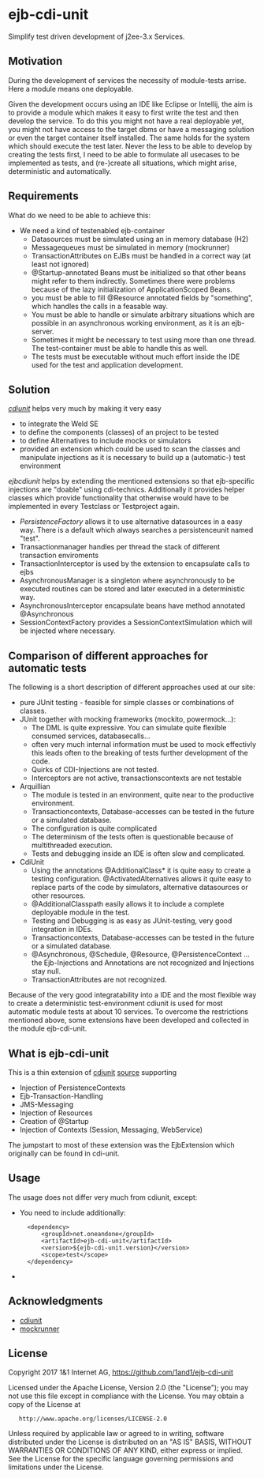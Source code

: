 # ejb-cdi-unit 

Simplify test driven development of j2ee-3.x Services. 

## Motivation
During the development of services the necessity of module-tests arrise. Here a module means one deployable.

Given the development occurs using an IDE like Eclipse or Intellij, the aim is to provide a module which makes it easy to first write the test and then develop the service. To do this you might not have a real deployable yet, you might not have access to the target dbms or have a messaging solution or even the target container itself installed. The same holds for the system which should execute the test later. 
Never the less to be able to develop by creating the tests first, I need to be able to formulate all usecases to be implemented as tests, and (re-)create all situations, which might arise, deterministic and automatically.

## Requirements
What do we need to be able to achieve this:

* We need a kind of testenabled ejb-container
    * Datasources must be simulated using an in memory database (H2)
    * Messagequeues must be simulated in memory (mockrunner)
    * TransactionAttributes on EJBs must be handled in a correct way (at least not ignored)
    * @Startup-annotated Beans must be initialized so that other beans might refer to them indirectly. Sometimes there were problems because of the lazy initialization of ApplicationScoped Beans.
    * you must be able to fill @Resource annotated fields by "something", which handles the calls in a feasable way.
    * You must be able to handle or simulate arbitrary situations which are possible in an asynchronous working environment, as it is an ejb-server.
    * Sometimes it might be necessary to test using more than one thread. The test-container must be able to handle this as well.
    * The tests must be executable without much effort inside the IDE used for the test and application development.

## Solution

[*cdiunit*](http://jglue.org/cdi-unit/) helps very much by making it very easy 

* to integrate the Weld SE
* to define the components (classes) of an project to be tested
* to define Alternatives to include mocks or simulators
* provided an extension which could be used to scan the classes and manipulate injections as it is necessary to build up a (automatic-) test environment

*ejbcdiunit* helps by extending the mentioned extensions so that ejb-specific injections are "doable" using cdi-technics. Additionally it provides helper classes which provide functionality that otherwise would have to be implemented in every Testclass or Testproject again.

* *PersistenceFactory* allows it to use alternative datasources in a easy way. There is a default which always searches a persistenceunit named "test".
* Transactionmanager handles per thread the stack of different transaction enviroments
* TransactionInterceptor is used by the extension to encapsulate calls to ejbs
* AsynchronousManager is a singleton where asynchronously to be executed routines can be stored and later executed in a deterministic way.
* AsynchronousInterceptor encapsulate beans have method annotated @Asynchronous
* SessionContextFactory provides a SessionContextSimulation which will be injected where necessary.


## Comparison of different approaches for automatic tests

The following is a short description of different approaches used at our site:

* pure JUnit testing - feasible for simple classes or combinations of classes. 
* JUnit together with mocking frameworks (mockito, powermock...): 
    * The DML is quite expressive. You can simulate quite flexible consumed services, databasecalls...
    * often very much internal information must be used to mock effectivly this leads often to the breaking of tests 
    further development of the code.
    * Quirks of CDI-Injections are not tested.
    * Interceptors are not active, transactionscontexts are not testable
* Arquillian
    * The module is tested in an environment, quite near to the productive environment.
    * Transactioncontexts, Database-accesses can be tested in the future or a simulated database.
    * The configuration is quite complicated
    * The determinism of the tests often is questionable because of multithreaded execution.
    * Tests and debugging inside an IDE is often slow and complicated. 
* CdiUnit
    * Using the annotations @AdditionalClass* it is quite easy to create a testing 
    configuration. @ActivatedAlternatives allows it quite easy to replace parts of the code by simulators, 
    alternative datasources or other resources. 
    * @AdditionalClasspath easily allows it to include a complete deployable module in the test.
    * Testing and Debugging is as easy as JUnit-testing, very good integration in IDEs.
    * Transactioncontexts, Database-accesses can be tested in the future or a simulated database.
    * @Asynchronous, @Schedule, @Resource, @PersistenceContext ... the Ejb-Injections and Annotations are not 
    recognized and Injections stay null.
    * TransactionAttributes are not recognized.
    
Because of the very good integratability into a IDE and the most flexible way to create a deterministic test-environment 
cdiunit is used for most automatic module tests at about 10 services. To overcome the restrictions mentioned above, 
some extensions have been developed and collected in the module ejb-cdi-unit.


## What is ejb-cdi-unit

This is a thin extension of [cdiunit](http://jglue.org/cdi-unit/) [source](https://github.com/BrynCooke/cdi-unit) supporting 

* Injection of PersistenceContexts
* Ejb-Transaction-Handling
* JMS-Messaging
* Injection of Resources
* Creation of @Startup
* Injection of Contexts (Session, Messaging, WebService)

The jumpstart to most of these extension was the EjbExtension which originally can be found in cdi-unit.

## Usage

The usage does not differ very much from cdiunit, except: 

* You need to include additionally:    

        <dependency>
            <groupId>net.oneandone</groupId>
            <artifactId>ejb-cdi-unit</artifactId>
            <version>${ejb-cdi-unit.version}</version>
            <scope>test</scope>
        </dependency>   

* 


## Acknowledgments

* [cdiunit](https://github.com/BrynCooke/cdi-unit)
* [mockrunner]()


## License

Copyright 2017 1&amp;1 Internet AG, https://github.com/1and1/ejb-cdi-unit

   Licensed under the Apache License, Version 2.0 (the "License");
   you may not use this file except in compliance with the License.
   You may obtain a copy of the License at

       http://www.apache.org/licenses/LICENSE-2.0

   Unless required by applicable law or agreed to in writing, software
   distributed under the License is distributed on an "AS IS" BASIS,
   WITHOUT WARRANTIES OR CONDITIONS OF ANY KIND, either express or implied.
   See the License for the specific language governing permissions and
   limitations under the License.

